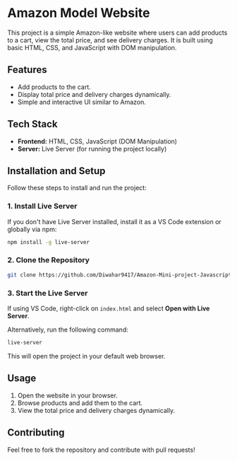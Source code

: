# Amazon Model Website

This project is a simple Amazon-like website where users can add products to a cart, view the total price, and see delivery charges. It is built using basic HTML, CSS, and JavaScript with DOM manipulation.

## Features
- Add products to the cart.
- Display total price and delivery charges dynamically.
- Simple and interactive UI similar to Amazon.

## Tech Stack
- **Frontend:** HTML, CSS, JavaScript (DOM Manipulation)
- **Server:** Live Server (for running the project locally)

## Installation and Setup
Follow these steps to install and run the project:

### 1. Install Live Server
If you don't have Live Server installed, install it as a VS Code extension or globally via npm:
```sh
npm install -g live-server
```

### 2. Clone the Repository
```sh
git clone https://github.com/Diwahar9417/Amazon-Mini-project-Javascript-fundamentals.git

```

### 3. Start the Live Server
If using VS Code, right-click on `index.html` and select **Open with Live Server**.

Alternatively, run the following command:
```sh
live-server
```

This will open the project in your default web browser.

## Usage
1. Open the website in your browser.
2. Browse products and add them to the cart.
3. View the total price and delivery charges dynamically.

## Contributing
Feel free to fork the repository and contribute with pull requests!

